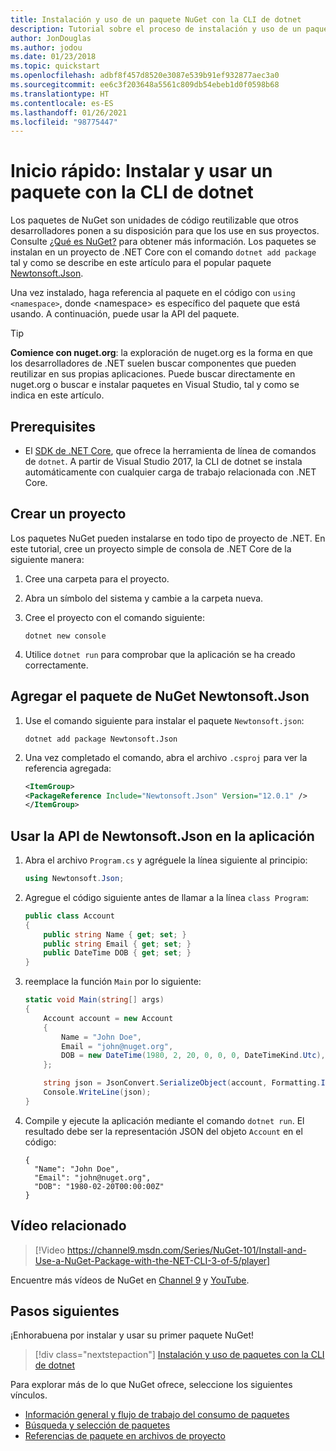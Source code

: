 ```yaml
---
title: Instalación y uso de un paquete NuGet con la CLI de dotnet
description: Tutorial sobre el proceso de instalación y uso de un paquete NuGet en un proyecto de .NET Core.
author: JonDouglas
ms.author: jodou
ms.date: 01/23/2018
ms.topic: quickstart
ms.openlocfilehash: adbf8f457d8520e3087e539b91ef932877aec3a0
ms.sourcegitcommit: ee6c3f203648a5561c809db54ebeb1d0f0598b68
ms.translationtype: HT
ms.contentlocale: es-ES
ms.lasthandoff: 01/26/2021
ms.locfileid: "98775447"
---
```

# <a name="quickstart-install-and-use-a-package-using-the-dotnet-cli"></a>Inicio rápido: Instalar y usar un paquete con la CLI de dotnet

Los paquetes de NuGet son unidades de código reutilizable que otros desarrolladores ponen a su disposición para que los use en sus proyectos. Consulte [¿Qué es NuGet?](../What-is-NuGet.md) para obtener más información. Los paquetes se instalan en un proyecto de .NET Core con el comando `dotnet add package` tal y como se describe en este artículo para el popular paquete [Newtonsoft.Json](https://www.nuget.org/packages/Newtonsoft.Json/).

Una vez instalado, haga referencia al paquete en el código con `using <namespace>`, donde \<namespace\> es específico del paquete que está usando. A continuación, puede usar la API del paquete.

> [!Tip]
> **Comience con nuget.org**: la exploración de nuget.org es la forma en que los desarrolladores de .NET suelen buscar componentes que pueden reutilizar en sus propias aplicaciones. Puede buscar directamente en nuget.org o buscar e instalar paquetes en Visual Studio, tal y como se indica en este artículo.

## <a name="prerequisites"></a>Prerequisites

- El [SDK de .NET Core](https://www.microsoft.com/net/download/), que ofrece la herramienta de línea de comandos de `dotnet`. A partir de Visual Studio 2017, la CLI de dotnet se instala automáticamente con cualquier carga de trabajo relacionada con .NET Core.

## <a name="create-a-project"></a>Crear un proyecto

Los paquetes NuGet pueden instalarse en todo tipo de proyecto de .NET. En este tutorial, cree un proyecto simple de consola de .NET Core de la siguiente manera:

1. Cree una carpeta para el proyecto.

1. Abra un símbolo del sistema y cambie a la carpeta nueva.

1. Cree el proyecto con el comando siguiente:

    ```dotnetcli
    dotnet new console
    ```

1. Utilice `dotnet run` para comprobar que la aplicación se ha creado correctamente.

## <a name="add-the-newtonsoftjson-nuget-package"></a>Agregar el paquete de NuGet Newtonsoft.Json

1. Use el comando siguiente para instalar el paquete `Newtonsoft.json`:

    ```dotnetcli
    dotnet add package Newtonsoft.Json
    ```

2. Una vez completado el comando, abra el archivo `.csproj` para ver la referencia agregada:

    ```xml
   <ItemGroup>
    <PackageReference Include="Newtonsoft.Json" Version="12.0.1" />
   </ItemGroup>
    ```

## <a name="use-the-newtonsoftjson-api-in-the-app"></a>Usar la API de Newtonsoft.Json en la aplicación

1. Abra el archivo `Program.cs` y agréguele la línea siguiente al principio:

    ```cs
    using Newtonsoft.Json;
    ```

1. Agregue el código siguiente antes de llamar a la línea `class Program`:

    ```cs
    public class Account
    {
        public string Name { get; set; }
        public string Email { get; set; }
        public DateTime DOB { get; set; }
    }
    ```

1. reemplace la función `Main` por lo siguiente:

    ```cs
    static void Main(string[] args)
    {
        Account account = new Account
        {
            Name = "John Doe",
            Email = "john@nuget.org",
            DOB = new DateTime(1980, 2, 20, 0, 0, 0, DateTimeKind.Utc),
        };

        string json = JsonConvert.SerializeObject(account, Formatting.Indented);
        Console.WriteLine(json);
    }
    ```

1. Compile y ejecute la aplicación mediante el comando `dotnet run`. El resultado debe ser la representación JSON del objeto `Account` en el código:

    ```output
    {
      "Name": "John Doe",
      "Email": "john@nuget.org",
      "DOB": "1980-02-20T00:00:00Z"
    }
    ```
## <a name="related-video"></a>Vídeo relacionado

> [!Video https://channel9.msdn.com/Series/NuGet-101/Install-and-Use-a-NuGet-Package-with-the-NET-CLI-3-of-5/player]

Encuentre más vídeos de NuGet en [Channel 9](https://channel9.msdn.com/Series/NuGet-101) y [YouTube](https://www.youtube.com/playlist?list=PLdo4fOcmZ0oVLvfkFk8O9h6v2Dcdh2bh_).

## <a name="next-steps"></a>Pasos siguientes

¡Enhorabuena por instalar y usar su primer paquete NuGet!

> [!div class="nextstepaction"]
> [Instalación y uso de paquetes con la CLI de dotnet](../consume-packages/install-use-packages-dotnet-cli.md)

Para explorar más de lo que NuGet ofrece, seleccione los siguientes vínculos.

- [Información general y flujo de trabajo del consumo de paquetes](../consume-packages/overview-and-workflow.md)
- [Búsqueda y selección de paquetes](../consume-packages/finding-and-choosing-packages.md)
- [Referencias de paquete en archivos de proyecto](../consume-packages/package-references-in-project-files.md)
